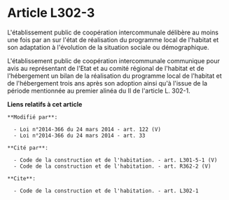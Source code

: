 # Article L302-3

L'établissement public de coopération intercommunale délibère au moins une fois par an sur l'état de réalisation du programme
local de l'habitat et son adaptation à l'évolution de la situation sociale ou démographique.

L'établissement public de coopération intercommunale communique pour avis au représentant de l'Etat et au comité régional de
l'habitat et de l'hébergement un bilan de la réalisation du programme local de l'habitat et de l'hébergement trois ans après
son adoption ainsi qu'à l'issue de la période mentionnée au premier alinéa du II de l'article L. 302-1.

**Liens relatifs à cet article**

	**Modifié par**:

	  - Loi n°2014-366 du 24 mars 2014 - art. 122 (V)
	  - Loi n°2014-366 du 24 mars 2014 - art. 33

	**Cité par**:

	  - Code de la construction et de l'habitation. - art. L301-5-1 (V)
	  - Code de la construction et de l'habitation. - art. R362-2 (V)

	**Cite**:

	  - Code de la construction et de l'habitation. - art. L302-1

